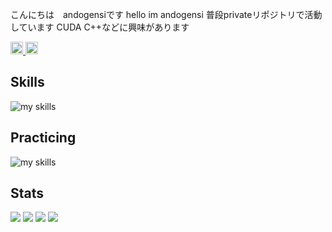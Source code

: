 こんにちは　andogensiです hello im andogensi
        普段privateリポジトリで活動しています
CUDA C++などに興味があります


<p align="left">
  <a href="https://github.com/andogensi">
    <img height="20" src="https://komarev.com/ghpvc/?username=Keichan15" />
  </a>
  <a href="https://github.com/andogensi">
    <img height="20" src="https://img.shields.io/github/followers/Keichan15?label=follow&logo=github&style=flat" />
  </a>
</p>

##  Skills
<img alt="my skills" src="https://skillicons.dev/icons?theme=dark&perline=7&i=html,css,js,cpp,c," />
<br>

##  Practicing
<img alt="my skills" src="https://skillicons.dev/icons?theme=dark&perline=7&i=r,python,go,rust,kali" />
<br>

## Stats
![](http://github-profile-summary-cards.vercel.app/api/cards/profile-details?username=andoegensi&theme=gruvbox)
![](http://github-profile-summary-cards.vercel.app/api/cards/most-commit-language?username=andogensi&theme=gruvbox)
![](http://github-profile-summary-cards.vercel.app/api/cards/stats?username=andogensi&theme=gruvbox)
![](http://github-profile-summary-cards.vercel.app/api/cards/productive-time?username=andogensi&theme=gruvbox&utcOffset=9)


